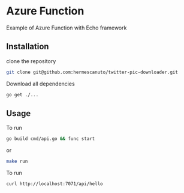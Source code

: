 # Azure Function

Example of Azure Function with Echo framework

## Installation


clone the repository 

```bash
git clone git@github.com:hermescanuto/twitter-pic-downloader.git
```


Download all dependencies 
```bash
go get ./...
```

## Usage

To run 
```bash
go build cmd/api.go && func start
```

or 

```bash
make run
```

To run 

```bash
curl http://localhost:7071/api/hello
```





